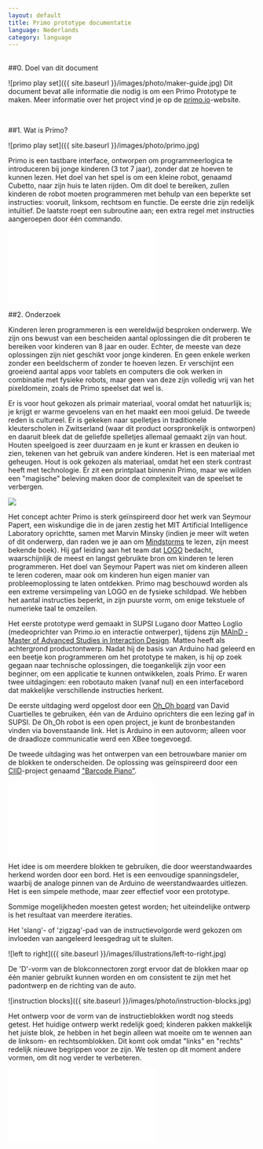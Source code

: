 ```yaml
---
layout: default
title: Primo prototype documentatie
language: Nederlands
category: language
---
```


<br>

<div id="content" markdown="1">
##0. Doel van dit document

![primo play set]({{ site.baseurl }}/images/photo/maker-guide.jpg)
Dit document bevat alle informatie die nodig is om een Primo Prototype te maken.
Meer informatie over het project vind je op de [primo.io](http://primo.io)-website.

<br>

##1. Wat is Primo?

![primo play set]({{ site.baseurl }}/images/photo/primo.jpg)

Primo is een tastbare interface, ontworpen om programmeerlogica te introduceren bij jonge kinderen (3 tot 7 jaar), zonder dat ze hoeven te kunnen lezen. Het doel van het spel is om een kleine robot, genaamd Cubetto, naar zijn huis te laten rijden. Om dit doel te bereiken, zullen kinderen de  robot moeten programmeren met behulp van een beperkte set instructies: vooruit, linksom, rechtsom en functie. De eerste drie zijn redelijk intuïtief. De laatste roept een subroutine aan; een extra regel met instructies aangeroepen door één commando.

<div class="videoWrapper">
	<iframe src="//player.vimeo.com/video/82620072" frameborder="0" webkitallowfullscreen="true" mozallowfullscreen="true"  allowfullscreen="true">        
    </iframe> 
</div>

##2. Onderzoek

Kinderen leren programmeren is een wereldwijd besproken onderwerp. We zijn ons bewust van een bescheiden aantal oplossingen die dit proberen te bereiken voor kinderen van 8 jaar en ouder. Echter, de meeste van deze oplossingen zijn niet geschikt voor jonge kinderen. En geen enkele werken zonder een beeldscherm of zonder te hoeven lezen. Er verschijnt een groeiend aantal apps voor tablets en computers die ook werken in combinatie met fysieke robots, maar geen van deze zijn volledig vrij van het pixeldomein, zoals de Primo speelset dat wel is.

Er is voor hout gekozen als primair materiaal, vooral omdat het natuurlijk is; je krijgt er warme gevoelens van en het maakt een mooi geluid. De tweede reden is cultureel. Er is gekeken naar spelletjes in traditionele kleuterscholen in Zwitserland (waar dit product oorspronkelijk is ontworpen) en daaruit bleek dat de geliefde spelletjes allemaal gemaakt zijn van hout. Houten speelgoed is zeer duurzaam en je kunt er krassen en deuken io zien, tekenen van het gebruik van andere kinderen. Het is een materiaal met geheugen. Hout is ook gekozen als materiaal, omdat het een sterk contrast heeft met technologie. Er zit een printplaat binnenin Primo, maar we wilden een "magische" beleving maken door de complexiteit van de speelset te verbergen.

<img class="float" src="{{ site.baseurl }}/images/photo/logo-turtle.jpg">

Het concept achter Primo is sterk geïnspireerd door het werk van Seymour Papert, een wiskundige die in de jaren zestig het MIT Artificial Intelligence Laboratory oprichtte, samen met Marvin Minsky (indien je meer wilt weten of dit onderwerp, dan raden we je aan om [Mindstorms](http://www.amazon.co.uk/Mindstorms-Children-Computers-Powerful-Ideas/dp/0465046746/ref=sr_1_1?ie=UTF8&qid=1393675158&sr=8-1&keywords=mindstorms+papert) te lezen, zijn meest bekende boek). Hij gaf leiding aan het team dat [LOGO](http://en.wikipedia.org/wiki/Logo_(programming_language)) bedacht, waarschijnlijk de meest en langst gebruikte bron om kinderen te leren programmeren. Het doel van Seymour Papert was niet om kinderen alleen te leren coderen, maar ook om kinderen hun eigen manier van probleemoplossing te laten ontdekken. Primo mag beschouwd worden als een extreme versimpeling van LOGO en de fysieke schildpad. We hebben het aantal instructies beperkt, in zijn puurste vorm, om enige tekstuele of numerieke taal te omzeilen.

Het eerste prototype werd gemaakt in SUPSI Lugano door Matteo Loglio (medeoprichter van Primo.io en interactie ontwerper), tijdens zijn [MAInD - Master of Advanced Studies in Interaction Design](http://www.maind.supsi.ch/). Matteo heeft als achtergrond productontwerp. Nadat hij de basis van Arduino had geleerd en een beetje kon programmeren om het prototype te maken, is hij op zoek gegaan naar technische oplossingen, die toegankelijk zijn voor een beginner, om een applicatie te kunnen ontwikkelen, zoals Primo. Er waren twee uitdagingen: een robotauto maken (vanaf nul) en een interfacebord dat makkelijke verschillende instructies herkent.

De eerste uitdaging werd opgelost door een [Oh_Oh board](http://david.cuartielles.com/w/Maquila2/Ohoh) van David Cuartielles te gebruiken, één van de Arduino oprichters die een lezing gaf in SUPSI. De Oh_Oh robot is een open project, je kunt de bronbestanden vinden via bovenstaande link. Het is Arduino in een autovorm; alleen voor de draadloze communicatie werd een XBee toegevoegd.

De tweede uitdaging was het ontwerpen van een betrouwbare manier om de blokken te onderscheiden. De oplossing was geïnspireerd door een [CIID](http://ciid.dk/)-project genaamd ["Barcode Piano"](http://ciid.dk/education/portfolio/idp11/courses/physical-computing/projects/barcode-piano/). 

<div class="videoWrapper">
	<iframe src="//player.vimeo.com/video/19704918" frameborder="0" webkitallowfullscreen="true" mozallowfullscreen="true"  allowfullscreen="true">    
    </iframe>
</div> 


Het idee is om meerdere blokken te gebruiken, die door weerstandwaardes herkend worden door een bord. Het is een eenvoudige spanningsdeler, waarbij de analoge pinnen van de Arduino de weerstandwaardes uitlezen. Het is een simpele methode, maar zeer effectief voor een prototype.

Sommige mogelijkheden moesten getest worden; het uiteindelijke ontwerp is het resultaat van meerdere iteraties.

Het 'slang'- of 'zigzag'-pad van de instructievolgorde werd gekozen om invloeden van aangeleerd leesgedrag uit te sluiten.

![left to right]({{ site.baseurl }}/images/illustrations/left-to-right.jpg)

De 'D'-vorm van de blokconnectoren zorgt ervoor dat de blokken maar op één manier gebruikt kunnen worden en om consistent te zijn met het padontwerp en de richting van de auto.

![instruction blocks]({{ site.baseurl }}/images/photo/instruction-blocks.jpg)

Het ontwerp voor de vorm van de instructieblokken wordt nog steeds getest. Het huidige ontwerp werkt redelijk goed; kinderen pakken makkelijk het juiste blok, ze hebben in het begin alleen wat moeite om te wennen aan de linksom- en rechtsomblokken. Dit komt ook omdat "links" en "rechts" redelijk nieuwe begrippen voor ze zijn. We testen op dit moment andere vormen, om dit nog verder te verbeteren.

<div class="videoWrapper">
	<iframe src="//player.vimeo.com/video/50570097" frameborder="0" webkitallowfullscreen="true" mozallowfullscreen="true"  allowfullscreen="true">
        
    </iframe>
</div>

In eerste instantie was de robot een speelgoedauto. Een zeer complexe en tijdrovende vorm om te maken, omdat het een vorm (uitgesneden met een lasercutter) is die laag voor laag aan elkaar geplakt is en daarna meer dan een uur geschuurd moet worden. De auto had ook een andere beperking; het was zeer gericht op jongens. Als 'breinspeelgoed'-maker wilden we discussies en opmerkingen over jongensgericht speelgoed voorkomen. We wilden neutraal blijven en wilden geen speelgoed ontwerpen speciaal voor jongens of meisjes. Daarom hebben we gekozen voor een zeer neutrale vorm, een doos.

Er werd een naam, persoonlijkheid en een glimlach gegeven aan het doosje, zodat het aantrekkelijker werd voor kinderen. De robot heet "Cubetto" (Italiaans voor "kleine kubus"). Het idee is ook om een basismodule te maken van Cubetto, dat later makkelijk uitgebreid en aangepast kan worden in de toekomst.

![cubetto]({{ site.baseurl }}/images/photo/cubetto.jpg)

##3. Om te beginnen

###3.1 De basis

Primo bestaat uit drie delen: een interfacebord, Cubetto en een set instructieblokken. Door instructieblokken in het interfacebord te plaatsen, maken kinderen een instructieset (een programma) welke Cubette uitvoert.

Er zijn vier type instructieblokken. Hierdoor moeten 4 verschillende weerstandwaardes gebruikt worden; het liefst met een groot waardeverschil tussen elkaar.

De blokken worden in de gaten van het interfacebord geplaatst, waar de weerstandwaarde wordt herkent. Daarna worden de waardes verwerkt in een tekenreeks welke naar Cubetto worden gestuurd met behulp van twee XBee-modules. Cubette voert deze instructies vervolgens uit, één voor één.

Het brein van het prototype is gemaakt met twee Arduino's, een UNO (een Leonardo of Duemilanove kan ook) voor Cubetto en een Mega voor het interfacebord, waar 16 analoge inputs nodig zijn.

###3.2 Electronica

###Benodige gereedschappen

* Soldeerbout
* Soldeertin
* Draad
* Lijmpistool
* Houtlijm
* Kopertape (5mm breed)

###Materialen (prijzen in Euro)

Cubetto ~ 88 €

* Arduino UNO (of Leonardo) - 20 € : [Arduino Store](http://store.arduino.cc/index.php?main_page=product_info&cPath=11&products_id=195#.UxC5nfTV_bA)
* Arduino Proto Wireless Shield - 14.90 € : [Arduino Store](http://store.arduino.cc/index.php?main_page=product_info&cPath=37_5&products_id=145#.UxC53vTV_bA)
* SN754410 motor driver - 3.90 € : [Arduino Store](http://store.arduino.cc/index.php?main_page=product_info&cPath=6_33&products_id=153#.UxC5-_TV_bB)
* XBee (serie 1 of 2, maakt niet uit welke) : 23.90 € - [Arduino Store](http://store.arduino.cc/index.php?main_page=product_info&cPath=37_38&products_id=292#.UxC6cvTV_bA)
* 2 x SolarBotics wielen : 4.74 € - [Solarbotics Store](https://solarbotics.com/product/gmpw/)
* 2 x SolarBotics Gear Motors GM3 : 8.36 € - [Solarbotics Store](https://solarbotics.com/product/gm3/)
* 2 x ball casters : 5.79 € - [Solarbotics Store](https://solarbotics.com/product/23160/)
* CNY70 x 2 : 1 € - [Mouser](http://uk.mouser.com/ProductDetail/Vishay/CNY70/?qs=%2fha2pyFaduj8YpDhNNtXszq4w32cl%2fAjUjdOwQUvJUM%3d)
* (optioneel) batterijhouder : 4 € - [Solarbotics Store](https://solarbotics.com/product/bholdaa_4_cell/)
* (optioneel) 4 x oplaadbare batterijen

Interfacebord ~ 88 € (puur toeval)

* Arduino Mega 2560 : 39.00 € - [Arduino Store](http://store.arduino.cc/index.php?main_page=product_info&cPath=11&products_id=196#.UxC_gPTV_bA)
* Arduino Proto Wireless Shield : 14.90 - [Arduino Store](http://store.arduino.cc/index.php?main_page=product_info&cPath=37_5&products_id=145#.UxC53vTV_bA)
* XBee (serie 1 of 2, maakt niet uit welke) : 23.90 € - [Arduino Store](http://store.arduino.cc/index.php?main_page=product_info&cPath=37_38&products_id=292#.UxC6cvTV_bA)
* 16 x 5mm rode LED's : 1 € - [Mouser](http://uk.mouser.com/ProductDetail/Lite-On/LTL-4223/?Lite-On/LTL-4223/&qs=sGAEpiMZZMusoohG2hS%252b15J8d1kHl%252bvkJpzS4atZNEA=)
* 16 x 220Ω-weerstand : 0.16 € - [Mouser](http://uk.mouser.com/ProductDetail/Xicon/291-220-RC/?qs=sGAEpiMZZMu61qfTUdNhG%2f1uGo5nxyCVqn6ChOCvUEE%3d)
* 16 x 10KΩ-weerstand : 0.16 € - [Mouser](http://uk.mouser.com/ProductDetail/Xicon/291-10K-RC/?qs=sGAEpiMZZMu61qfTUdNhG6xwTrVwTvbz8PPav3aExs8%3d)
* 1 x knop : 1 € 
* 50 x male headers : 1 € 
* 16 x dubbele male headers : 0.50 € - [Arduino Store](http://store.arduino.cc/index.php?main_page=product_info&cPath=6_32&products_id=294#.UxC_3fTV_bA)
* 50 x female headers : 1 € - [Arduino Store](http://store.arduino.cc/index.php?main_page=product_info&cPath=6_32&products_id=188#.UxDAAfTV_bA)
* 16 x magneten ø 4 h 3 : 3.5 € - [Supermagnete](http://www.supermagnete.ch/eng/S-04-03-N)

Instructie blokken ~ 4 €

* 4 x 4.7KΩ-weerstand : 0.04 € - [Mouser](http://uk.mouser.com/ProductDetail/Xicon/291-47K-RC/?qs=sGAEpiMZZMu61qfTUdNhG%2fbdyz6pU6a%252bvHlD5kaZWgo%3d)
* 4 x 100KΩ-weerstand : 0.04 € - [Mouser](http://uk.mouser.com/ProductDetail/Xicon/291-100K-RC/?qs=sGAEpiMZZMu61qfTUdNhG81NIhcRRUJQxII5Nsctha8%3d)
* 4 x 220Ω-weerstand : 0.04 € - [Mouser](http://uk.mouser.com/ProductDetail/Xicon/291-220-RC/?qs=sGAEpiMZZMu61qfTUdNhG%2f1uGo5nxyCVqn6ChOCvUEE%3d)
* 4 x 10KΩ-weerstand : 0.04 € - [Mouser](http://uk.mouser.com/ProductDetail/Xicon/291-10K-RC/?qs=sGAEpiMZZMu61qfTUdNhG6xwTrVwTvbz8PPav3aExs8%3d)
* 16 magneten ø 4 h 3 : 3.5 € - [Supermagnete](http://www.supermagnete.ch/eng/S-04-03-N)

###3.3 Spanning

Cubetto en (optioneel) het interfacebord worden gevoed door batterijen. Je kunt LiPo- of AA-batterijen gebruiken voor het prototype, die keuze is aan jou. Wij hebben beide gebruikt; LiPo-batterijen zijn erg goed, maar hebben extra benodigheden nodig. Als je vanaf nul begint, raden we AA-batterijen aan. Ze raken wel snel leeg; daarom kun je het beste oplaadbare batterijen gebruiken, zoals NiMh.

###3.4 Ontwerp van het prototype

Het hele product is gemaakt van hout en uitgesneden met behulp van een lasercutter. Er is voornamelijk triplex van 4 mm gebruikt, terwijl voor één laag 1 mm dik hout (vliegtuigtriplex) gebruikt is. Je kunt deze onderdelen laten snijden door een dienst zoals Ponoko of in een FabLab bij je in de buurt. Het eerste prototype werd gemaakt in [FabLab Lugano](http://fablab.supsi.ch/). Het ontwerp werd verder ontwikkeld in [FabLab Torino](http://fablabtorino.org/), waar een deel van het Primo-ontwerpteam nog steeds zit.

Het maken van Cubetto en het interfacebord is een bewerkelijk, maar erg simpel proces. Hun buitenkanten zijn in de basis dozen. De echte complexiteit ligt in de instructieblokken. Deze zijn gemaakt van een dubbele 4mm houten laag met een magneet en een gesoldeerde weerstand binnenin.

##4. Het prototype maken

###[Download de lasercutter-bestanden](files/primo-prototype-laser.zip)

###4.1 Interfacebord

Om het interfacebord te maken heb je twee bestanden nodig: interface-board-4mm.dxf en interface-board-1mm.dxf: het eerst is voor het triplex van 4 mm dik en de tweede voor het triplex van 1 mm dik. De onderdelen zijn genummerd, zodat je ze makkelijk kunt samenvoegen. De nummers zitten in een aparte laag in het bestand, dus je kunt ze makkelijk verwijderen voordat je gaat snijden. We raden je aan om het gat voor de knop aan te passen aan de grootte van de knop die je gaat gebruiken.

Lijm de delen 1 en 2 aan elkaar. Lijm ook de delen 3 en 4 aan elkaar. Je kunt de gaten in de hoeken gebruiken om de delen te positioneren met behulp van boutjes en moertjes terwijl de lijm een nachtje droogt.

Knip daarna 32 stukken kopertape van 70 mm lang per stuk en plak deze in de rechthoekige gaten in het deel (laag 3+4) dat je zojuist gelijmd hebt; aan beide zijden moet minimaal 30 mm zitten.

![copper connectors]({{ site.baseurl }}/images/illustrations/board-1.jpg)
![copper connectors]({{ site.baseurl }}/images/illustrations/board-2.jpg)

Zodra je klaar bent, kun je de twee delen aan elkaar plakken, 1+2 aan 3+4.

![copper connectors]({{ site.baseurl }}/images/illustrations/board-esploso.jpg)

Zodra de lijm droog is, plaats je de magneten in de kleine gaten. Leg de toplaag op de kop en plaats de magneten in de kleine gaten, zorg ervoor dat de polariteit van de magneten allemaal gelijk is, het maakt niet uit of dat noord of zuid is. Lijm de magneten vast met een druppel lijm.

Nu verder met de electronica. Maak twee sporen voor 5V en GND, zoals je hieronder ziet in de afbeelding. Het eerste prototype had geen kopersporen, het had draden (dat kun je ook gebruiken), maar in dit prototype hebben we kopertape gebruikt voor de sporen. Dat scheelt je 100% van de tijd. Het maakt het maken van verbindingen ook makkelijker.

![rails]({{ site.baseurl }}/images/illustrations/board-3.jpg)

De volgende stap is het verbinden van één van de connectoren van elk gat aan het GND-spoor. Als je kopertape hebt gebruikt, kun je een extra stukje toevoegen, zodat deze beide uiteinden raakt.

![rails]({{ site.baseurl }}/images/illustrations/board-5.jpg)

Nu gaan we de andere connector verbinden aan het 5V-spoort, maar nu met een 10KΩ-weerstand ertussen. Een mooie bijkomstigheid van kopertape is dat het soldeertin makkelijk erop smelt. Deze techniek is gebruikt:

![10k]({{ site.baseurl }}/images/photo/diy-docs-1.jpg)

Dit is wat je ongeveer moet hebben als je klaar bent:

![10k scheme]({{ site.baseurl }}/images/illustrations/board-6.jpg)

Nu kun je de LED's plaatsen; stop één rode LED in elk van de 16 gaten en zet deze vast m.b.v. het lijmpistool. Zodra de lijm koud is, kun je 'm verbinden. Houd er rekening mee dat LED's polariteit hebben: de lange draad is de anode en de korte de cathode.

![10k]({{ site.baseurl }}/images/photo/diy-docs-6.jpg)

Verbind elke cathode aan het GND-spoor met een 220Ω-weerstand ertussen in.

![10k scheme]({{ site.baseurl }}/images/illustrations/board-7.jpg)

De lange draad van een LED wordt verbonden aan een digitale I/O-pin van de Arduino Mega; deze pinnen zijn genummerd van 22 t/m 53. De LED's moeten in volgorde aangesloten worden, zodat het makkelijker wordt om ze in de code aan te sturen. In mijn prototype heb ik, bijvoorbeeld, de pinnen 30 t/m 45 gebruikt (er zijn 16 LED's).
Het startpunt is niet belangrijk, zolang je ze maar in de juiste volgorde aansluit. Dit betekent dat, als we, bijvoorbeeld, beginnen met pin 30, de eerste LED aan pin 30 verbonden moet worden, de tweede aan pin 31, de derde aan pin 32, enzovoorts, tot en met LED 16 aan pin 45.

De draden zijn gesoldeerd aan de dubbele male headers, omdat de digitale pinnen van de Arduino Mega in een dubbele lijn zijn gepositioneerd. Op deze manier is het makkelijk om de LED's aan te sluiten en om de Arduino uit het bord te kunnen halen.

![rack]({{ site.baseurl }}/images/photo/diy-docs-4.jpg)

Zodra alle LED's zijn gesoldeerd, moeten we onze handgemaakte connector solderen. Deze wordt aangesloten op de analoge pinnen van de Arduino Mega, om de verschillende weerstandwaardes uit te lezen. Net zoals bij de LED's moeten deze in de juiste volgorde worden aangesloten, te beginnen bij A0 voor gat 1 t/m A15 voor gat 16. De draad begint op dezelfde plek als waar we de 10KΩ-weerstand hebben vastgemaakt. Zie deze illustratie:

![analog input board connections]({{ site.baseurl }}/images/illustrations/board-8.jpg)

<div class="cf">
<img class="float cf" src="{{ site.baseurl }}/images/illustrations/button.jpg">

<p>
Hier heb ik enkele male headers gebruikt, omdat de analoge pinnen op één lijn staan.
	
</p>

<p>
Het laatste om te verbinden is de knop: pak het en soldeer twee draden aan de tegen overelkaar gelegen headers. Plaats de knop dan in het bijbehorende gat vanaf de bovenkant en druk het helemaal naar beneden, totdat het niet verder kan. Draai nu het bord om; er moeten nu twee draden uit de gaten komen. Verbind deze, zoals je in de afbeelding ziet: één direct naar het 5V-spoor, de andere naar het GND-spoor met een 10KΩ-weerstand ertussen. Verbind het dan met een digitale pin van de Arduino vanaf de 'knop'-kant van de weerstand. In dit voorbeeld gebruiken we pin 50.
</p>
</div>

![photo]({{ site.baseurl }}/images/photo/diy-docs-5.jpg)

Het bord is nu bijna klaar, we hoeven nu alleen nog maar het Wireless Shield op de Arduino Mega te plaatsen en de headers op de juiste plaats in het bord te steken. Ter herinnering, 30 t/m 45 zijn voor de LED's, A0 t/m A15 voor de blokconnectoren en 50 voor de knop. Gebruik de A0 t/m A5-pinnen voor de eerste 5 connectoren van het Wireless Shield. Vergeet niet om het GND-spoor te verbinden aan de GND-pin en het 5V-spoor aan de 5V-pin.

![rack]({{ site.baseurl }}/images/photo/diy-docs-3.jpg)

Nu een beetje afwerking: nadat je deel 12 van het bord hebt geverfd, kun je het vastlijmen aan deel 13 van het bord.

Hetzelfde geldt voor de rode knop: nadat deel 14 is geverfd, bevestig je iets zachts (zoals karton) op deel 2 rondom de knop en dan wat lijm op de knop en, voordat de lijm droog is, bevestig je de rode knop. Zie de afbeeldingen:

![photo]({{ site.baseurl }}/images/illustrations/button-mechanics.jpg)

###INSTRUCTIEBLOKKEN

Dit is één van de instructieblokken, in onderdelen:

<img class="float cf" src="{{ site.baseurl }}/images/illustrations/instruction-esploso.jpg">

Om de instructieblokken te maken, begin je met het snijden van het hout (m.b.v. een lasercutter). Er zijn twee bestanden nodig: één voor het 4 mm triplex en één voor het 1 mm triplex. De blokken bestaan uit 4 lagen, genummerd 1 t/m 4. Met de onderdelen uit de twee bestanden, kun je precies 16 blokken maken, vier van elk type.

Elk blok heeft een andere weerstand. Dit zijn de weerstanden die gebruikt zijn in het prototype:

VOORUIT: 4.7K Ω<br>
LINKSOM: 10K Ω<br>
RECHTSOM: 220 Ω<br>
FUNCTIE: 100K Ω

Lijm eerst de delen 3 en 4 aan elkaar.

Zodra de lijm droog is, kun je gaan verven. In de afbeelding hieronder zie je welke kleur elk onderdeel moet krijgen:

![image]({{ site.baseurl }}/images/illustrations/colors.jpg)

Per blok heb je twee stukken kopertape van 40 mm lang nodig. Steek deze door de gaten van de delen die je net gelijmd hebt en maak hier een strakke ring van.

![photo]({{ site.baseurl }}/images/illustrations/instruction-block-guide.jpg)

Daarna plaats je een magneet in het gat. Zorg ervoor dat deze CORRECT GEORIENTEERD is, zodat het blok later 'plakt' in het interfacebord. Als je 'm andersom plaatst, dan wordt deze afgestoten door de andere magneet. Een grappig effect, maar niet wat we willen bereiken.

Fixeer de magneet met een drup lijm en plak daarop de juiste weerstand met de draden op het kopertape.
Soldeer daarna de weerstand aan de beide stukken kopertape. Knip, na het solderen, de extra draadlengte af en lijm deel 2 op de weerstand.

Maak je blok af door de laatste laag, deel nummer 1, erop te lijmen. Herhaal dan dit proces voor elk blok :)

###CUBETTO

Electronica:

Het prototype voor Cubetto kan gemaakt worden met een Arduino UNO of Leonardo, met een Proto Wireless Shield erop. We gebruiken het Proto Shield, omdat er een klein prototypegebied op zit dat breed genoeg is voor de motor driver en de connectoren voor de optische encoders, motoren en stroom.

Cubetto moet 90 graden naar links of recht draaien. Een zeer onnauwkeurige manier om dit te doen is op basis van tijd, zoals "draai 1 seconde naar rechts"; je kunt dan elke keer ongeveer hetzelfde resultaat verwachten. "Ongeveer", omdat het afhankelijk is van vele factoren, zoals de vloer, batterijspanning enz. Ik heb dit probleem opgelost door de draaiafstand van het wiel te detecteren m.b.v. twee CNY70 optische encoders in combinatie met een sticker. De ronde sticker komt aan de binnenkant van het wiel en ziet er ongeveer zo uit:

![photo]({{ site.baseurl }}/images/photo/diy-docs-14.jpg)

De sticker is verdeeld in witte en zwarte punten, omdat de CNY70 het verschil kan detecteren tussen de witte en zwarte stukken. De CNY70 heeft een infrarood-LED die continu aan is en een fototransistor die de hoeveelheid infraroodlicht meet. Als zwart materiaal voor het onderdeel staat, wordt er bijna geen licht gereflecteerd, omdat zwart materiaal licht absorbeert. Als het materiaal wit is, dan wordt al het licht gereflecteerd en daarom zal de sensorwaarde heel hoog zijn. Het verschil tussen de waardes wordt gebruikt om de draaiafstand te meten.

![photo]({{ site.baseurl }}/images/illustrations/cny70-physycs.jpg)

De motor driver en de connectoren voor de andere onderdelen worden op het prototypinggebied van het Wireless Proto Shield gesoldeerd. Hiervoor kun je male headers gebruiken als connector en female headers voor de andere onderdelen.

![photo]({{ site.baseurl }}/images/illustrations/wireless-shield-connections.jpg)

Hier heb ik simpele male headers gebruikt als connector en female headers voor de andere connector.

![photo]({{ site.baseurl }}/images/photo/diy-docs-12.jpg)

![photo]({{ site.baseurl }}/images/illustrations/wireless-shield-connections-1.jpg)

De SN754410 motor driver heeft 16 pinnen, die als volgt aangesloten moeten worden:

![photo]({{ site.baseurl }}/images/illustrations/motor-driver.jpg)

CNY70-schema:

![image]({{ site.baseurl }}/images/illustrations/cny70-wiring.jpg)

Ontwerp:

Snij (m.b.v. een lasercutter) eerst alle onderdelen van cubetto.dxf; alle Cubetto-onderdelen komen uit 4 mm dik triplex. Volg deze visuele instructies om de basis te bouwen:

![photo]({{ site.baseurl }}/images/illustrations/cubetto-guide.jpg)

Monteer de motoren nog niet, begin met het monteren van de ball casters.

![photo]({{ site.baseurl }}/images/illustrations/ball-caster.jpg)

![photo]({{ site.baseurl }}/images/photo/diy-docs-9.jpg)

Nu de CNY70. Soldeer de twee tegenover elkaar gelegen headers (diagonaal) (die aan de 5V verbonden moeten worden) en een draad; soldeer daarna twee draden aan de overige twee headers. Soldeer deze drie draden aan een rij van drie female headers. Deze wordt later aangesloten op de headers van het proto shield.

![image]({{ site.baseurl }}/images/illustrations/cny70-header.jpg)

De twee CNY70's moeten aan de rand van de grondplaat vastgemaakt worden, met de LED en de fototransistor horizontaal. Je kunt lijm gebruiken om ze vast te maken. 

Op de foto zie je de exacte locatie.

![photo]({{ site.baseurl }}/images/photo/diy-docs-11.jpg)

Soldeer draden aan de kleine aansluitingen van de motoren. Je kunt de draden om elkaar draaien om het sterker te maken. Soldeer twee female headers aan het eind, zoals je op de afbeelding ziet:

![image]({{ site.baseurl }}/images/illustrations/motor-wiring.jpg)

Print nu de tekening met witte en zwarte punten en plak deze op een stuk karton (of hout, dat is aan jou). Knip de randen bij en maak een gat in het midden, omdat dit onderdeel tussen het wiel en de motor komt. De witte en zwarte punten moeten naar de binnenkant van Cubetto wijzen en de afstand tussen de print en de CNY70 moet tussen de 1 en 3 mm liggen, om ervoor te zorgen dat de CNY70 goed werkt.

![photo]({{ site.baseurl }}/images/photo/diy-docs-10.jpg)

Nu kun je de wielen vastmaken aan de motoren. Als je de Solarbotics wielen gebruikt, dan kun de deze vastmaken met de meegeleverde schroef (niet te vast draaien).

Lijm drie van de vier 'muren' van Cubetto, delen 5, 7 en 8. De achterkant laten we los, voor het geval we nog iets moeten aanpssen.

Pak de batterijhouder en soldeer de zwarte en rode draad aan 2 female headers. De headers op het shield gaan naar VIN en GND. Een schakelaar die de rode draad onderbreekt, wordt sterk aangeraden.

![photo]({{ site.baseurl }}/images/photo/diy-docs-13.jpg)

Nu kun je de Arduino + Protoshield op de motoren plaatsen, alle headers aansluiten op het shield en je bent klaar met het maken van Cubetto.
</div>

##Arduino

###[Download de Arduino-bestanden](https://github.com/primo-io/arduino-sketches/raw/master/primo-prototype-arduino.zip)

De instructies staan als commentaar in de sketches.
